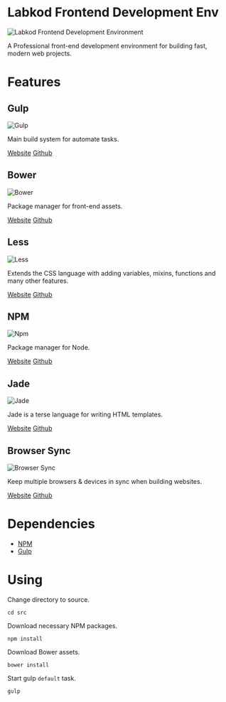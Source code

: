 Labkod Frontend Development Env
===============================

![Labkod Frontend Development Environment](https://raw.githubusercontent.com/labkod/frontend/master/screenshot.png)

A Professional front-end development environment for building fast, modern web projects.

# Features

## Gulp

![Gulp](https://raw.githubusercontent.com/labkod/frontend/master/src/images/gulp.png)

Main build system for automate tasks.

[Website](http://gulpjs.com/) [Github](https://github.com/gulpjs/gulp)

## Bower

![Bower](https://raw.githubusercontent.com/labkod/frontend/master/src/images/bower.png)

Package manager for front-end assets.

[Website](http://bower.io/) [Github](https://github.com/bower/bower)

## Less

![Less](https://raw.githubusercontent.com/labkod/frontend/master/src/images/less.png)

Extends the CSS language with adding variables, mixins, functions and many other 
features.

[Website](http://lesscss.org/) [Github](https://github.com/less/less.js)

## NPM

![Npm](https://raw.githubusercontent.com/labkod/frontend/master/src/images/npm.png)

Package manager for Node.

[Website](https://www.npmjs.com/) [Github](https://github.com/npm/npm)

## Jade

![Jade](https://raw.githubusercontent.com/labkod/frontend/master/src/images/jade.png)

Jade is a terse language for writing HTML templates.

[Website](https://jade-lang.com) [Github](https://github.com/pugjs/jade)

## Browser Sync

![Browser Sync](https://raw.githubusercontent.com/labkod/frontend/master/src/images/browser.png)

Keep multiple browsers & devices in sync when building websites.

[Website](http://browsersync.io/) [Github](https://github.com/BrowserSync/browser-sync)

# Dependencies

- [NPM](https://www.npmjs.com/)
- [Gulp](http://gulpjs.com/)

# Using

Change directory to source.

```
cd src
```

Download necessary NPM packages.

```
npm install
```

Download Bower assets.

```
bower install
```

Start gulp `default` task.

```
gulp
```
